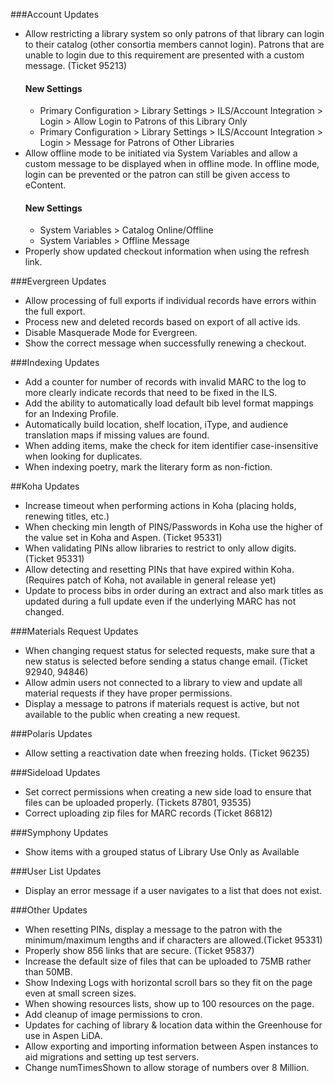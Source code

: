 ###Account Updates
- Allow restricting a library system so only patrons of that library can login to their catalog (other consortia members cannot login). Patrons that are unable to login due to this requirement are presented with a custom message. (Ticket 95213) 
  #### New Settings
  - Primary Configuration > Library Settings > ILS/Account Integration > Login > Allow Login to Patrons of this Library Only
  - Primary Configuration > Library Settings > ILS/Account Integration > Login > Message for Patrons of Other Libraries
- Allow offline mode to be initiated via System Variables and allow a custom message to be displayed when in offline mode. In offline mode, login can be prevented or the patron can still be given access to eContent. 
  #### New Settings
  - System Variables > Catalog Online/Offline
  - System Variables > Offline Message
- Properly show updated checkout information when using the refresh link.

###Evergreen Updates
- Allow processing of full exports if individual records have errors within the full export.
- Process new and deleted records based on export of all active ids. 
- Disable Masquerade Mode for Evergreen.
- Show the correct message when successfully renewing a checkout. 

###Indexing Updates
- Add a counter for number of records with invalid MARC to the log to more clearly indicate records that need to be fixed in the ILS.
- Add the ability to automatically load default bib level format mappings for an Indexing Profile. 
- Automatically build location, shelf location, iType, and audience translation maps if missing values are found.
- When adding items, make the check for item identifier case-insensitive when looking for duplicates. 
- When indexing poetry, mark the literary form as non-fiction. 

##Koha Updates
- Increase timeout when performing actions in Koha (placing holds, renewing titles, etc.)
- When checking min length of PINS/Passwords in Koha use the higher of the value set in Koha and Aspen. (Ticket 95331)
- When validating PINs allow libraries to restrict to only allow digits. (Ticket 95331)
- Allow detecting and resetting PINs that have expired within Koha. (Requires patch of Koha, not available in general release yet) 
- Update to process bibs in order during an extract and also mark titles as updated during a full update even if the underlying MARC has not changed. 

###Materials Request Updates
- When changing request status for selected requests, make sure that a new status is selected before sending a status change email. (Ticket 92940, 94846)
- Allow admin users not connected to a library to view and update all material requests if they have proper permissions. 
- Display a message to patrons if materials request is active, but not available to the public when creating a new request. 

###Polaris Updates
- Allow setting a reactivation date when freezing holds. (Ticket 96235) 

###Sideload Updates
- Set correct permissions when creating a new side load to ensure that files can be uploaded properly. (Tickets 87801, 93535)
- Correct uploading zip files for MARC records (Ticket 86812)

###Symphony Updates
- Show items with a grouped status of Library Use Only as Available

###User List Updates
- Display an error message if a user navigates to a list that does not exist.

###Other Updates
- When resetting PINs, display a message to the patron with the minimum/maximum lengths and if characters are allowed.(Ticket 95331)
- Properly show 856 links that are secure. (Ticket 95837)
- Increase the default size of files that can be uploaded to 75MB rather than 50MB.
- Show Indexing Logs with horizontal scroll bars so they fit on the page even at small screen sizes. 
- When showing resources lists, show up to 100 resources on the page. 
- Add cleanup of image permissions to cron.
- Updates for caching of library & location data within the Greenhouse for use in Aspen LiDA.
- Allow exporting and importing information between Aspen instances to aid migrations and setting up test servers. 
- Change numTimesShown to allow storage of numbers over 8 Million.
